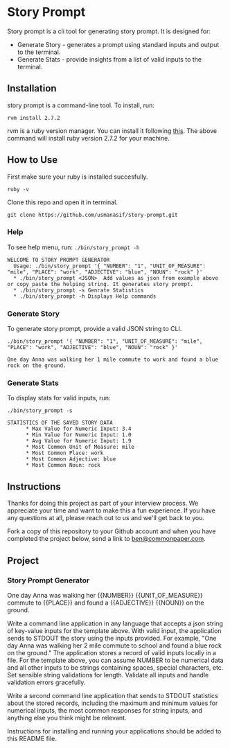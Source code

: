 # Story Prompt

Story prompt is a cli tool for generating story prompt. It is designed for:
- Generate Story - generates a prompt using standard inputs and output to the terminal.
- Generate Stats - provide insights from a list of valid inputs to the terminal.

## Installation

story prompt is a command-line tool. To install, run:

```
rvm install 2.7.2
```

rvm is a ruby version manager. You can install it following [this](https://rvm.io/rvm/install). The above command will install ruby version 2.7.2 for your machine.

## How to Use

First make sure your ruby is installed succesfully.
```
ruby -v
```

Clone this repo and open it in terminal.
```
git clone https://github.com/usmanasif/story-prompt.git
```

### Help

To see help menu, run:
```./bin/story_prompt -h```

```
WELCOME TO STORY PROMPT GENERATOR
  Usage: ./bin/story_prompt '{ "NUMBER": "1", "UNIT_OF_MEASURE": "mile", "PLACE": "work", "ADJECTIVE": "blue", "NOUN": "rock" }'
  * ./bin/story_prompt <JSON>  Add values as json from example above or copy paste the helping string. It generates story prompt.
  * ./bin/story_prompt -s Genrate Statistics
  * ./bin/story_prompt -h Displays Help commands
```

### Generate Story

To generate story prompt, provide a valid JSON string to CLI.
```
./bin/story_prompt '{ "NUMBER": "1", "UNIT_OF_MEASURE": "mile", "PLACE": "work", "ADJECTIVE": "blue", "NOUN": "rock" }'
```

```
One day Anna was walking her 1 mile commute to work and found a blue rock on the ground.
```

### Generate Stats

To display stats for valid inputs, run:
```
./bin/story_prompt -s
```

```
STATISTICS OF THE SAVED STORY DATA
      * Max Value for Numeric Input: 3.4
      * Min Value for Numeric Input: 1.0
      * Avg Value for Numeric Input: 1.9
      * Most Common Unit of Measure: mile
      * Most Common Place: work
      * Most Common Adjective: blue
      * Most Common Noun: rock
```

## Instructions

Thanks for doing this project as part of your interview process. We appreciate your time and want to make this a fun experience. If you have any questions at all, please reach out to us and we'll get back to you.

Fork a copy of this repository to your Github account and when you have completed the project below, send a link to ben@commonpaper.com.

## Project

### Story Prompt Generator

One day Anna was walking her {{NUMBER}} {{UNIT_OF_MEASURE}} commute to {{PLACE}} and found a {{ADJECTIVE}} {{NOUN}} on the ground.

Write a command line application in any language that accepts a json string of key-value inputs for the template above. With valid input, the application sends to STDOUT the story using the inputs provided. For example, "One day Anna was walking her 2 mile commute to school and found a blue rock on the ground." The application stores a record of valid inputs locally in a file. For the template above, you can assume NUMBER to be numerical data and all other inputs to be strings containing spaces, special characters, etc. Set sensible string validations for length. Validate all inputs and handle validation errors gracefully.

Write a second command line application that sends to STDOUT statistics about the stored records, including the maximum and minimum values for numerical inputs, the most common responses for string inputs, and anything else you think might be relevant.

Instructions for installing and running your applications should be added to this README file.
